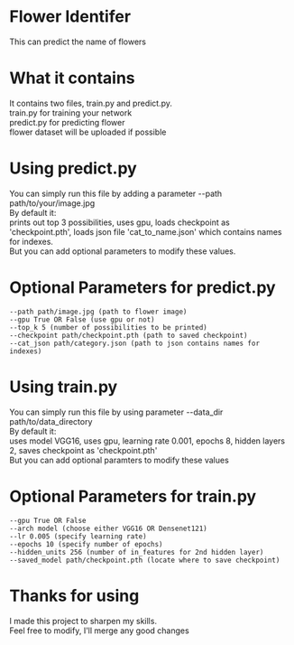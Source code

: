 # Flower Identifer
This can predict the name of flowers

# What it contains
It contains two files, train.py and predict.py.  
train.py for training your network  
predict.py for predicting flower  
flower dataset will be uploaded if possible

# Using predict.py
You can simply run this file by adding a parameter --path path/to/your/image.jpg  
By default it:  
prints out top 3 possibilities, uses gpu, loads checkpoint as 'checkpoint.pth',
loads json file 'cat_to_name.json' which contains names for indexes.  
But you can add optional parameters to modify these values.

# Optional Parameters for predict.py
```
--path path/image.jpg (path to flower image)  
--gpu True OR False (use gpu or not)  
--top_k 5 (number of possibilities to be printed)  
--checkpoint path/checkpoint.pth (path to saved checkpoint)  
--cat_json path/category.json (path to json contains names for indexes)  
```

# Using train.py
You can simply run this file by using parameter --data_dir path/to/data_directory  
By default it:  
uses model VGG16, uses gpu, learning rate 0.001, epochs 8, hidden layers 2,
saves checkpoint as 'checkpoint.pth'  
But you can add optional paramters to modify these values

# Optional Parameters for train.py
```
--gpu True OR False  
--arch model (choose either VGG16 OR Densenet121)  
--lr 0.005 (specify learning rate)  
--epochs 10 (specify number of epochs)  
--hidden_units 256 (number of in_features for 2nd hidden layer)  
--saved_model path/checkpoint.pth (locate where to save checkpoint)  
```

# Thanks for using
I made this project to sharpen my skills.  
Feel free to modify, I'll merge any good changes
